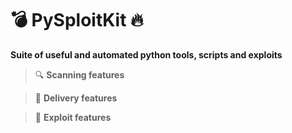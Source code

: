 # 💣 PySploitKit 🔥

**Suite of useful and automated python tools, scripts and exploits**
> 🔍 **Scanning features**

> 🚀 **Delivery features**

> 🚨 **Exploit features**
